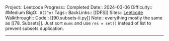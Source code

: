 Project:: Leetcode
Progress:: Completed
Date:: 2024-03-06
Difficulty:: #Medium 
BigO:: `O(2^n)`
Tags:: 
BackLinks:: [[DFS]]
Sites:: [Leetcode](https://leetcode.com/problems/subsets-ii/)
Walkthrough:: 
Code:: [[90.subsets-ii.py]]
Note:: everything mostly the same as [[78. Subsets]]. Just sort `nums` and use `res = set()` instead of list to prevent subsets duplication.

---
